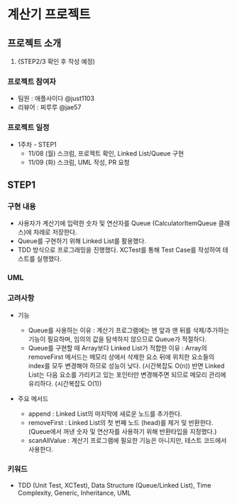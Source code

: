 # 계산기 프로젝트

## 프로젝트 소개
1. (STEP2/3 확인 후 작성 예정)

### 프로젝트 참여자
   - 팀원 : 애플사이다 @just1103
   - 리뷰어 : 찌루루 @jae57

### 프로젝트 일정
* 1주차 - STEP1
   - 11/08 (월) 스크럼, 프로젝트 확인, Linked List/Queue 구현
   - 11/09 (화) 스크럼, UML 작성, PR 요청

## STEP1
### 구현 내용
- 사용자가 계산기에 입력한 숫자 및 연산자를 Queue (CalculatorItemQueue 클래스)에 차례로 저장한다.
- Queue를 구현하기 위해 Linked List를 활용했다.
- TDD 방식으로 프로그래밍을 진행했다. XCTest를 통해 Test Case를 작성하여 테스트를 실행했다.

### UML

### 고려사항
* 기능
   - Queue를 사용하는 이유 : 계산기 프로그램에는 맨 앞과 맨 뒤를 삭제/추가하는 기능이 필요하며, 임의의 값을 탐색하지 않으므로 Queue가 적절하다.
   - Queue를 구현할 때 Array보다 Linked List가 적합한 이유 : Array의 removeFirst 메서드는 메모리 상에서 삭제한 요소 뒤에 위치한 요소들의 index를 모두 변경해야 하므로 성능이 낮다. (시간복잡도 O(n)) 반면 Linked List는 다음 요소를 가리키고 있는 포인터만 변경해주면 되므로 메모리 관리에 유리하다. (시간복잡도 O(1))

* 주요 메서드
   - append : Linked List의 마지막에 새로운 노드를 추가한다.
   - removeFirst : Linked List의 첫 번째 노드 (head)를 제거 및 반환한다. (Queue에서 꺼낸 숫자 및 연산자를 사용하기 위해 반환타입을 지정했다.)
   - scanAllValue : 계산기 프로그램에 필요한 기능은 아니지만, 테스트 코드에서 사용한다.

### 키워드
- TDD (Unit Test, XCTest), Data Structure (Queue/Linked List), Time Complexity, Generic, Inheritance, UML
